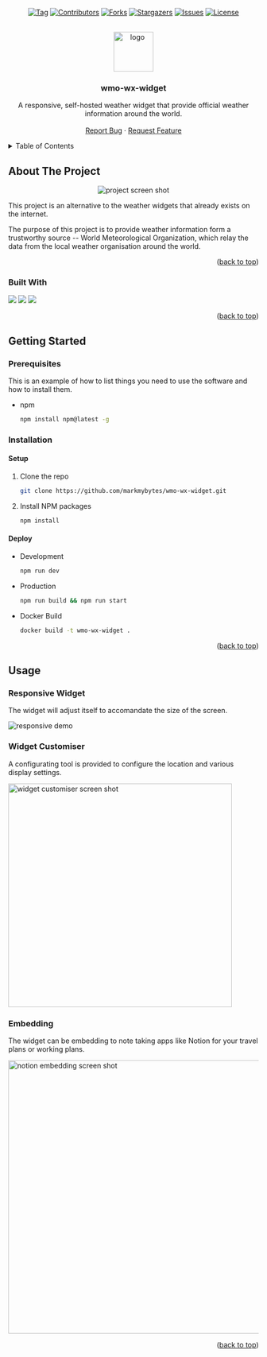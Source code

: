 <a id="readme-top"></a>



<!-- PROJECT SHIELDS -->
<!--
*** I'm using markdown "reference style" links for readability.
*** Reference links are enclosed in brackets [ ] instead of parentheses ( ).
*** See the bottom of this document for the declaration of the reference variables
*** for contributors-url, forks-url, etc. This is an optional, concise syntax you may use.
*** https://www.markdownguide.org/basic-syntax/#reference-style-links
-->
<div align="center">

  [![Tag][tag-shield]][tag-url]
  [![Contributors][contributors-shield]][contributors-url]
  [![Forks][forks-shield]][forks-url]
  [![Stargazers][stars-shield]][stars-url]
  [![Issues][issues-shield]][issues-url]
  [![License][license-shield]][license-url]
  
</div>



<!-- PROJECT LOGO -->
<br />
<div align="center">
  <a href="https://github.com/markmybytes/wmo-wx-widget">
    <img src="https://github.com/user-attachments/assets/f41d13b1-f0c7-4516-8741-145c28890158" alt="logo" width="80" height="80">
  </a>

  <h3 align="center">wmo-wx-widget</h3>

  <p align="center">
    A responsive, self-hosted weather widget that provide official weather information around the world.
    <br />
    <br />
    <a href="https://github.com/markmybytes/wmo-wx-widget/issues/new?labels=bug&template=bug-report---.md">Report Bug</a>
    ·
    <a href="https://github.com/markmybytes/wmo-wx-widget/issues/new?labels=enhancement&template=feature-request---.md">Request Feature</a>
  </p>
</div>



<!-- TABLE OF CONTENTS -->
<details>
  <summary>Table of Contents</summary>
  <ol>
    <li>
      <a href="#about-the-project">About The Project</a>
      <ul>
        <li><a href="#built-with">Built With</a></li>
      </ul>
    </li>
    <li>
      <a href="#getting-started">Getting Started</a>
      <ul>
        <li><a href="#prerequisites">Prerequisites</a></li>
        <li><a href="#installation">Installation</a></li>
      </ul>
    </li>
    <li><a href="#usage">Usage</a></li>
  </ol>
</details>



<!-- ABOUT THE PROJECT -->
## About The Project
<p align="center">
  <img src="https://github.com/user-attachments/assets/2226ee69-0553-4e17-be31-86db0c82ada7" alt="project screen shot">
<p align="right">

This project is an alternative to the weather widgets that already exists on the internet.

The purpose of this project is to provide weather information form a trustworthy source -- World Meteorological Organization, which relay the data from the local weather organisation around the world.

<p align="right">(<a href="#readme-top">back to top</a>)</p>



### Built With

[<img src="https://img.shields.io/badge/bootstrap%20icons-7532fa?style=for-the-badge&logo=bootstrap&logoColor=white">](https://tailwindcss.com/)
[<img src="https://img.shields.io/badge/next.js-000000?style=for-the-badge&logo=nextdotjs&logoColor=white">](https://nextjs.org/)
[<img src="https://img.shields.io/badge/tailwindcss-38bdf8?style=for-the-badge&logo=tailwindcss&logoColor=white">](https://tailwindcss.com/)

<p align="right">(<a href="#readme-top">back to top</a>)</p>



<!-- GETTING STARTED -->
## Getting Started

### Prerequisites

This is an example of how to list things you need to use the software and how to install them.
* npm
  ```sh
  npm install npm@latest -g
  ```

### Installation

#### Setup

1. Clone the repo
   ```sh
   git clone https://github.com/markmybytes/wmo-wx-widget.git
   ```
2. Install NPM packages
   ```sh
   npm install
   ```

#### Deploy

* Development
   ```sh
   npm run dev
   ```
* Production
   ```sh
   npm run build && npm run start
   ```
* Docker Build
   ```sh
   docker build -t wmo-wx-widget .
   ```

<p align="right">(<a href="#readme-top">back to top</a>)</p>



<!-- USAGE EXAMPLES -->
## Usage

### Responsive Widget

The widget will adjust itself to accomandate the size of the screen.

<img src="https://github.com/user-attachments/assets/b4df8493-99ff-455d-acd4-e62296369276" alt="responsive demo">

### Widget Customiser

A configurating tool is provided to configure the location and various display settings.

<img src="https://github.com/user-attachments/assets/6ce3bc32-5cd8-4441-9f56-8d0f342595b9" alt="widget customiser screen shot" width="450">

### Embedding

The widget can be embedding to note taking apps like Notion for your travel plans or working plans.

<img src="https://github.com/user-attachments/assets/77e54ac9-de75-40d0-85b5-0d3a8672a290" alt="notion embedding screen shot" height="550">

<p align="right">(<a href="#readme-top">back to top</a>)</p>



<!-- MARKDOWN LINKS & IMAGES -->
<!-- https://www.markdownguide.org/basic-syntax/#reference-style-links -->
[tag-url]: https://github.com/markmybytes/wmo-wx-widget/releases
[tag-shield]: https://img.shields.io/github/v/tag/markmybytes/wmo-wx-widget?style=for-the-badge&label=LATEST&color=%23B1B1B1
[contributors-shield]: https://img.shields.io/github/contributors/markmybytes/wmo-wx-widget.svg?style=for-the-badge
[contributors-url]: https://github.com/markmybytes/wmo-wx-widget/graphs/contributors
[forks-shield]: https://img.shields.io/github/forks/markmybytes/wmo-wx-widget.svg?style=for-the-badge
[forks-url]: https://github.com/markmybytes/wmo-wx-widget/network/members
[stars-shield]: https://img.shields.io/github/stars/markmybytes/wmo-wx-widget.svg?style=for-the-badge
[stars-url]: https://github.com/markmybytes/wmo-wx-widget/stargazers
[issues-shield]: https://img.shields.io/github/issues/markmybytes/wmo-wx-widget.svg?style=for-the-badge
[issues-url]: https://github.com/markmybytes/wmo-wx-widget/issues
[license-shield]: https://img.shields.io/github/license/markmybytes/wmo-wx-widget?style=for-the-badge
[license-url]: https://github.com/markmybytes/wmo-wx-widget/blob/master/LICENSE
[product-screenshot]: https://github.com/markmybytes/wmo-wx-widget/assets/71750702/e605d36b-e0a0-46ba-adec-f65fa260679b
